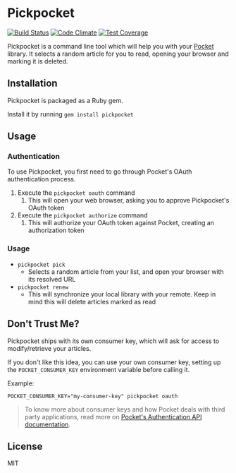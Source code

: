 # Pickpocket

[![Build Status](https://travis-ci.org/tiagoamaro/pickpocket.svg?branch=master)](https://travis-ci.org/tiagoamaro/pickpocket)
[![Code Climate](https://codeclimate.com/github/tiagoamaro/pickpocket/badges/gpa.svg)](https://codeclimate.com/github/tiagoamaro/pickpocket)
[![Test Coverage](https://codeclimate.com/github/tiagoamaro/pickpocket/badges/coverage.svg)](https://codeclimate.com/github/tiagoamaro/pickpocket/coverage)

Pickpocket is a command line tool which will help you with your [Pocket](http://getpocket.com/) library. It selects a random article for you to read, opening your browser and marking it is deleted. 

## Installation

Pickpocket is packaged as a Ruby gem.

Install it by running `gem install pickpocket`

## Usage

### Authentication

To use Pickpocket, you first need to go through Pocket's OAuth authentication process.

1. Execute the `pickpocket oauth` command
    1. This will open your web browser, asking you to approve Pickpocket's OAuth token
2. Execute the `pickpocket authorize` command
    1. This will authorize your OAuth token against Pocket, creating an authorization token
    
### Usage

- `pickpocket pick`
    - Selects a random article from your list, and open your browser with its resolved URL
- `pickpocket renew`
    - This will synchronize your local library with your remote. Keep in mind this will delete articles marked as read

## Don't Trust Me?

Pickpocket ships with its own consumer key, which will ask for access to modify/retrieve your articles.
 
If you don't like this idea, you can use your own consumer key, setting up the `POCKET_CONSUMER_KEY` environment variable before calling it.

Example:

`POCKET_CONSUMER_KEY="my-consumer-key" pickpocket oauth`
 
> To know more about consumer keys and how Pocket deals with third party applications, read more on [Pocket's Authentication API documentation](https://getpocket.com/developer/docs/authentication). 

## License

MIT
